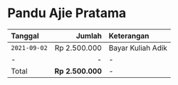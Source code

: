 # Pandu Ajie Pratama

| Tanggal | Jumlah | Keterangan |
| :- | -: | :- |
| `2021-09-02` | Rp 2.500.000 | Bayar Kuliah Adik |
| - | - | - |
| Total | **Rp 2.500.000** | - |